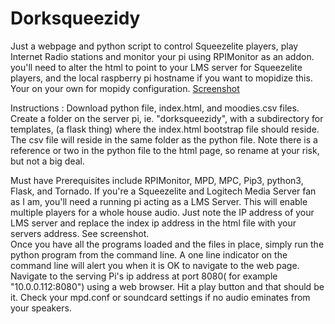 # Dorksqueezidy
Just a webpage and python script to control Squeezelite players, play Internet Radio stations and monitor your pi using RPIMonitor as an addon.  you'll need to alter the html to point to your LMS server for Squeezelite players, and the local raspberry pi hostname if you want to mopidize this.  Your on your own for mopidy configuration.
[Screenshot](config.png)

Instructions : Download python file, index.html, and moodies.csv files. Create a folder on the server pi, ie. "dorksqueezidy", with a subdirectory for templates, (a flask thing) where the index.html bootstrap file should reside. The csv file will reside in the same folder as the python file. Note there is a reference or two in the python file to the html page, so rename at your risk, but not a big deal.

Must have Prerequisites include RPIMonitor, MPD, MPC, Pip3, python3, Flask, and Tornado. If you're a Squeezelite and Logitech Media Server fan as I am, you'll need a running pi acting as a LMS Server.  This will enable multiple players for a whole house audio.  Just note the IP address of  your LMS server and replace the index ip address in the html file with your servers address. See screenshot.  
Once you have all the programs loaded and the files in place, simply run the python program from the command line. A one line indicator on the command line will alert you when it is OK to navigate to the web page. Navigate to the serving Pi's ip address at port 8080( for example "10.0.0.112:8080") using a web browser. Hit a play button and that should be it. Check your mpd.conf or soundcard settings if no audio eminates from your speakers.
